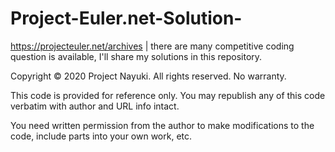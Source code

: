 # Project-Euler.net-Solution-
https://projecteuler.net/archives | there are many competitive coding question is available, I'll share my solutions in this repository. 


Copyright © 2020 Project Nayuki. All rights reserved. No warranty.

This code is provided for reference only. You may republish any of this code verbatim with author and URL info intact.

You need written permission from the author to make modifications to the code, include parts into your own work, etc.
